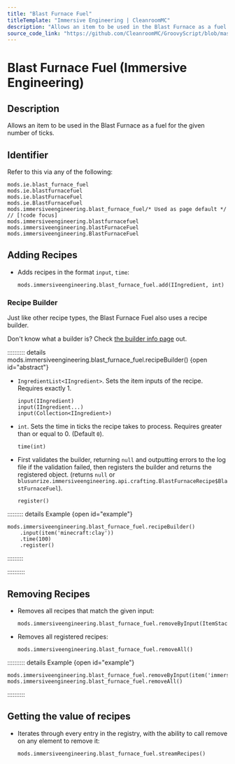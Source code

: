```yaml
---
title: "Blast Furnace Fuel"
titleTemplate: "Immersive Engineering | CleanroomMC"
description: "Allows an item to be used in the Blast Furnace as a fuel for the given number of ticks."
source_code_link: "https://github.com/CleanroomMC/GroovyScript/blob/master/src/main/java/com/cleanroommc/groovyscript/compat/mods/immersiveengineering/BlastFurnaceFuel.java"
---
```


# Blast Furnace Fuel (Immersive Engineering)

## Description

Allows an item to be used in the Blast Furnace as a fuel for the given number of ticks.

## Identifier

Refer to this via any of the following:

```groovy:no-line-numbers {5}
mods.ie.blast_furnace_fuel
mods.ie.blastfurnacefuel
mods.ie.blastFurnaceFuel
mods.ie.BlastFurnaceFuel
mods.immersiveengineering.blast_furnace_fuel/* Used as page default */ // [!code focus]
mods.immersiveengineering.blastfurnacefuel
mods.immersiveengineering.blastFurnaceFuel
mods.immersiveengineering.BlastFurnaceFuel
```


## Adding Recipes

- Adds recipes in the format `input`, `time`:

    ```groovy:no-line-numbers
    mods.immersiveengineering.blast_furnace_fuel.add(IIngredient, int)
    ```


### Recipe Builder

Just like other recipe types, the Blast Furnace Fuel also uses a recipe builder.

Don't know what a builder is? Check [the builder info page](../../../groovy/builder.md) out.

:::::::::: details mods.immersiveengineering.blast_furnace_fuel.recipeBuilder() {open id="abstract"}
- `IngredientList<IIngredient>`. Sets the item inputs of the recipe. Requires exactly 1.

    ```groovy:no-line-numbers
    input(IIngredient)
    input(IIngredient...)
    input(Collection<IIngredient>)
    ```

- `int`. Sets the time in ticks the recipe takes to process. Requires greater than or equal to 0. (Default `0`).

    ```groovy:no-line-numbers
    time(int)
    ```

- First validates the builder, returning `null` and outputting errors to the log file if the validation failed, then registers the builder and returns the registered object. (returns `null` or `blusunrize.immersiveengineering.api.crafting.BlastFurnaceRecipe$BlastFurnaceFuel`).

    ```groovy:no-line-numbers
    register()
    ```

::::::::: details Example {open id="example"}
```groovy:no-line-numbers
mods.immersiveengineering.blast_furnace_fuel.recipeBuilder()
    .input(item('minecraft:clay'))
    .time(100)
    .register()
```

:::::::::

::::::::::

## Removing Recipes

- Removes all recipes that match the given input:

    ```groovy:no-line-numbers
    mods.immersiveengineering.blast_furnace_fuel.removeByInput(ItemStack)
    ```

- Removes all registered recipes:

    ```groovy:no-line-numbers
    mods.immersiveengineering.blast_furnace_fuel.removeAll()
    ```

:::::::::: details Example {open id="example"}
```groovy:no-line-numbers
mods.immersiveengineering.blast_furnace_fuel.removeByInput(item('immersiveengineering:material:6'))
mods.immersiveengineering.blast_furnace_fuel.removeAll()
```

::::::::::

## Getting the value of recipes

- Iterates through every entry in the registry, with the ability to call remove on any element to remove it:

    ```groovy:no-line-numbers
    mods.immersiveengineering.blast_furnace_fuel.streamRecipes()
    ```
